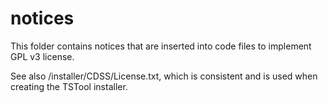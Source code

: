 # notices #

This folder contains notices that are inserted into code files
to implement GPL v3 license.

See also /installer/CDSS/License.txt, which is consistent and is used
when creating the TSTool installer.
